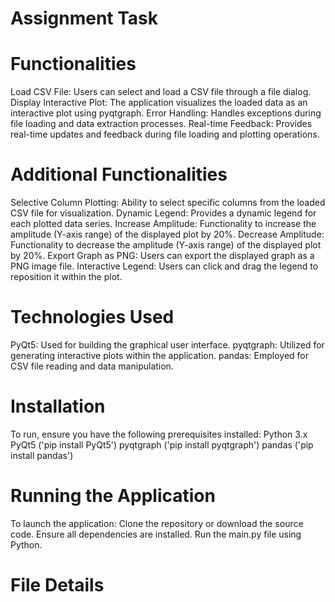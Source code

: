 # Assignment Task
<h1> Functionalities </h1>
Load CSV File: Users can select and load a CSV file through a file dialog.
Display Interactive Plot: The application visualizes the loaded data as an interactive plot using pyqtgraph.
Error Handling: Handles exceptions during file loading and data extraction processes.
Real-time Feedback: Provides real-time updates and feedback during file loading and plotting operations.

<h1>Additional Functionalities</h1>
Selective Column Plotting: Ability to select specific columns from the loaded CSV file for visualization.
Dynamic Legend: Provides a dynamic legend for each plotted data series.
Increase Amplitude: Functionality to increase the amplitude (Y-axis range) of the displayed plot by 20%.
Decrease Amplitude: Functionality to decrease the amplitude (Y-axis range) of the displayed plot by 20%.
Export Graph as PNG: Users can export the displayed graph as a PNG image file.
Interactive Legend: Users can click and drag the legend to reposition it within the plot.

<h1>Technologies Used</h1>
PyQt5: Used for building the graphical user interface.
pyqtgraph: Utilized for generating interactive plots within the application.
pandas: Employed for CSV file reading and data manipulation.

<h1>Installation</h1>
To run, ensure you have the following prerequisites installed:
Python 3.x
PyQt5 ('pip install PyQt5')
pyqtgraph ('pip install pyqtgraph')
pandas ('pip install pandas')

<h1>Running the Application</h1>
To launch the application:
Clone the repository or download the source code.
Ensure all dependencies are installed.
Run the main.py file using Python.

<h1>File Details</h1>
